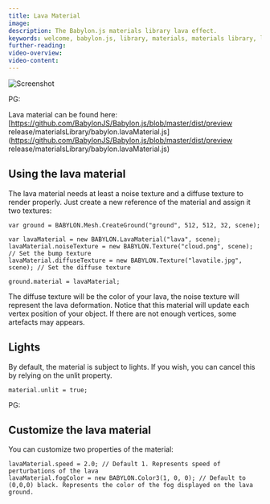 ```yaml
---
title: Lava Material
image: 
description: The Babylon.js materials library lava effect.
keywords: welcome, babylon.js, library, materials, materials library, lava, lava material
further-reading:
video-overview:
video-content:
---
```


![Screenshot](/img/extensions/materials/lava.jpg)

PG: <Playground id="#1BLVWO#25" title="Lava Material" description="An example of lava material" image=""/>


Lava material can be found here: [https://github.com/BabylonJS/Babylon.js/blob/master/dist/preview release/materialsLibrary/babylon.lavaMaterial.js](https://github.com/BabylonJS/Babylon.js/blob/master/dist/preview release/materialsLibrary/babylon.lavaMaterial.js)

## Using the lava material

The lava material needs at least a noise texture and a diffuse texture to render properly.
Just create a new reference of the material and assign it two textures:

```
var ground = BABYLON.Mesh.CreateGround("ground", 512, 512, 32, scene);

var lavaMaterial = new BABYLON.LavaMaterial("lava", scene);
lavaMaterial.noiseTexture = new BABYLON.Texture("cloud.png", scene); // Set the bump texture
lavaMaterial.diffuseTexture = new BABYLON.Texture("lavatile.jpg", scene); // Set the diffuse texture

ground.material = lavaMaterial;
```

The diffuse texture will be the color of your lava, the noise texture will represent the lava deformation.
Notice that this material will update each vertex position of your object. If there are not enough vertices, 
some artefacts may appears.

## Lights
By default, the material is subject to lights. If you wish, you can cancel this by relying on the unlit property.
```
material.unlit = true;
```

PG: <Playground id="#1BLVWO#22" title="Lava Material" description="Lava with unlit material" image=""/>

## Customize the lava material

You can customize two properties of the material:

```
lavaMaterial.speed = 2.0; // Default 1. Represents speed of perturbations of the lava
lavaMaterial.fogColor = new BABYLON.Color3(1, 0, 0); // Default to (0,0,0) black. Represents the color of the fog displayed on the lava ground.
```

